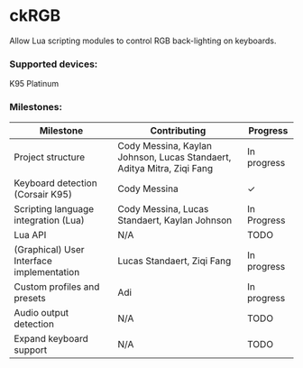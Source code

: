 # ckRGB
Allow Lua scripting modules to control RGB back-lighting on keyboards.

### Supported devices: 
K95 Platinum

### Milestones:
| Milestone | Contributing | Progress |
| ------------- |-------------|-------------|
|Project structure|Cody Messina, Kaylan Johnson, Lucas Standaert, Aditya Mitra, Ziqi Fang|In progress|
|Keyboard detection (Corsair K95)|Cody Messina|✓|
|Scripting language integration (Lua)|Cody Messina, Lucas Standaert, Kaylan Johnson|In Progress|
|Lua API|N/A|TODO|
|(Graphical) User Interface implementation|Lucas Standaert, Ziqi Fang|In progress|
|Custom profiles and presets|Adi|In progress|
|Audio output detection|N/A|TODO|
|Expand keyboard support|N/A|TODO|